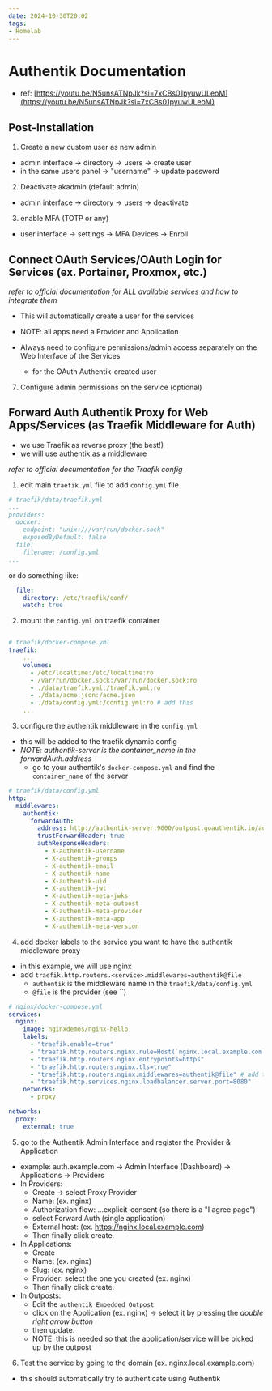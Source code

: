```yaml
---
date: 2024-10-30T20:02
tags: 
- Homelab
---
```

<!-- 2024-10-30-2002 (October 31, 2024 08:02:51 PM) -->

# Authentik Documentation
- ref: [https://youtu.be/N5unsATNpJk?si=7xCBs01pyuwULeoM](https://youtu.be/N5unsATNpJk?si=7xCBs01pyuwULeoM)

##  Post-Installation

1. Create a new custom user as new admin
- admin interface -> directory -> users -> create user
- in the same users panel -> "username" -> update password

2. Deactivate akadmin (default admin)
- admin interface -> directory -> users -> deactivate

3. enable MFA (TOTP or any) 
- user interface -> settings -> MFA Devices -> Enroll

## Connect OAuth Services/OAuth Login for Services (ex. Portainer, Proxmox, etc.)

*refer to official documentation for ALL available services and how to integrate them*

- This will automatically create a user for the services
- NOTE: all apps need a Provider and Application

- Always need to configure permissions/admin access separately on the Web Interface of the Services
    - for the OAuth Authentik-created user

7. Configure admin permissions on the service (optional)

## Forward Auth Authentik Proxy for Web Apps/Services (as Traefik Middleware for Auth)

- we use Traefik as reverse proxy (the best!)
- we will use authentik as a middleware

*refer to official documentation for the Traefik config*

1. edit main `traefik.yml` file to add `config.yml` file

```yaml
# traefik/data/traefik.yml
...
providers:
  docker:
    endpoint: "unix:///var/run/docker.sock"
    exposedByDefault: false
  file:
    filename: /config.yml
...
```
or do something like:
```yaml
  file:
    directory: /etc/traefik/conf/
    watch: true
```

2. mount the `config.yml` on traefik container
```yaml

# traefik/docker-compose.yml
traefik:
    ...
    volumes:
      - /etc/localtime:/etc/localtime:ro
      - /var/run/docker.sock:/var/run/docker.sock:ro
      - ./data/traefik.yml:/traefik.yml:ro
      - ./data/acme.json:/acme.json
      - ./data/config.yml:/config.yml:ro # add this
    ...
```

3. configure the authentik middleware in the `config.yml` 

- this will be added to the traefik dynamic config
- *NOTE: authentik-server is the container_name in the forwardAuth.address*
    - go to your authentik's `docker-compose.yml` and find the `container_name` of the server

```yaml
# traefik/data/config.yml
http:
  middlewares:
    authentik:
      forwardAuth:
        address: http://authentik-server:9000/outpost.goauthentik.io/auth/traefik
        trustForwardHeader: true
        authResponseHeaders:
          - X-authentik-username
          - X-authentik-groups
          - X-authentik-email
          - X-authentik-name
          - X-authentik-uid
          - X-authentik-jwt
          - X-authentik-meta-jwks
          - X-authentik-meta-outpost
          - X-authentik-meta-provider
          - X-authentik-meta-app
          - X-authentik-meta-version
```

4. add docker labels to the service you want to have the authentik middleware proxy
- in this example, we will use nginx
- add `traefik.http.routers.<service>.middlewares=authentik@file`
    - `authentik` is the middleware name in the `traefik/data/config.yml`
    - `@file` is the provider (see ``)
```yaml
# nginx/docker-compose.yml
services:
  nginx:
    image: nginxdemos/nginx-hello
    labels:
      - "traefik.enable=true"
      - "traefik.http.routers.nginx.rule=Host(`nginx.local.example.com`)"
      - "traefik.http.routers.nginx.entrypoints=https"
      - "traefik.http.routers.nginx.tls=true"
      - "traefik.http.routers.nginx.middlewares=authentik@file" # add this
      - "traefik.http.services.nginx.loadbalancer.server.port=8080"
    networks:
      - proxy

networks:
  proxy:
    external: true
```

5. go to the Authentik Admin Interface and register the Provider & Application
- example:
    auth.example.com -> Admin Interface (Dashboard) -> Applications -> Providers
- In Providers:
    - Create -> select Proxy Provider
    - Name: <any-name> (ex. nginx)
    - Authorization flow: ...explicit-consent (so there is a "I agree page")
    - select Forward Auth (single application)
    - External host: <domain-of-the-service> (ex. https://nginx.local.example.com)
    - Then finally click create.
- In Applications:
    - Create
    - Name: <any-name> (ex. nginx)
    - Slug: <any-name-or-same-as-name> (ex. nginx)
    - Provider: select the one you created (ex. nginx)
    - Then finally click create.
- In Outposts:
    - Edit the `authentik Embedded Outpost`
    - click on the Application (ex. nginx) -> select it by pressing the *double right arrow button*
    - then update.
    - NOTE: this is needed so that the application/service will be picked up by the outpost

6. Test the service by going to the domain (ex. nginx.local.example.com)
- this should automatically try to authenticate using Authentik
